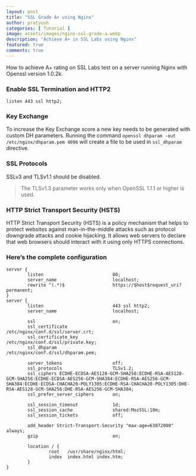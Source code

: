 ```yaml
---
layout: post
title: "SSL Grade A+ using Nginx"
author: pratyush
categories: [ Tutorial ]
image: assets/images/nginx-ssl-grade-a.webp
description: "Achieve A+ in SSL Labs using Nginx"
featured: true
comments: true
---
```


How to achieve A+ rating on SSL Labs test on a server running Nginx with Openssl version 1.0.2k.

### Enable SSL Termination and HTTP2
```
listen 443 ssl http2;
```
### Key Exchange
To increase the Key Exchange score a new key needs to be generated with custom DH parameters. Running the command `openssl dhparam -out /etc/nginx/dhparam.pem 4096` will create a file to be used in `ssl_dhparam` directive.

### SSL Protocols
SSLv3 and TLSv1.1 should be disabled.
> The TLSv1.3 parameter works only when OpenSSL 1.1.1 or higher is used.

### HTTP Strict Transport Security (HSTS)
HTTP Strict Transport Security (HSTS) is a policy mechanism that helps to protect websites against man-in-the-middle attacks such as protocol downgrade attacks and cookie hijacking. It allows web servers to declare that web browsers should interact with it using only HTTPS connections.

### Here’s the complete configuration
```
server {
        listen                          80;
        server_name                     localhost;
        rewrite ^(.*)$                  https://$host$request_uri? permanent;
}
server {
        listen                          443 ssl http2;
        server_name                     localhost;

        ssl                             on;
        ssl_certificate                 /etc/nginx/conf.d/ssl/server.crt;
        ssl_certificate_key             /etc/nginx/conf.d/ssl/private.key;
        ssl_dhparam                     /etc/nginx/conf.d/ssl/dhparam.pem;

        server_tokens                   off;
        ssl_protocols                   TLSv1.2;
        ssl_ciphers ECDHE-ECDSA-AES128-GCM-SHA256:ECDHE-RSA-AES128-GCM-SHA256:ECDHE-ECDSA-AES256-GCM-SHA384:ECDHE-RSA-AES256-GCM-SHA384:ECDHE-ECDSA-CHACHA20-POLY1305:ECDHE-RSA-CHACHA20-POLY1305:DHE-RSA-AES128-GCM-SHA256:DHE-RSA-AES256-GCM-SHA384;
        ssl_prefer_server_ciphers       on;

        ssl_session_timeout             1d;
        ssl_session_cache               shared:MozSSL:10m;
        ssl_session_tickets             off;

        add_header Strict-Transport-Security "max-age=63072000" always;
        gzip                            on;

        location / {
                root   /usr/share/nginx/html;
                index  index.html index.htm;
        }
}
```